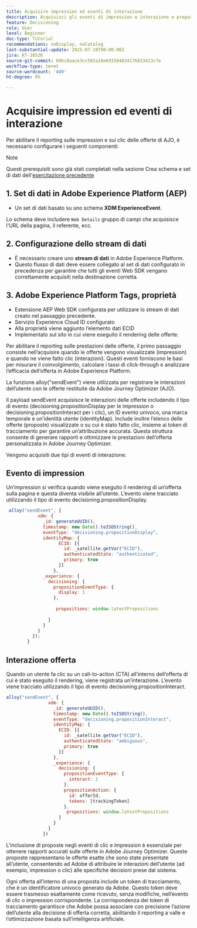 ```yaml
---
title: Acquisire impression ed eventi di interazione
description: Acquisisci gli eventi di impression e interazione e prepara i dati per il reporting in Journey Optimizer.
feature: Decisioning
role: User
level: Beginner
doc-type: Tutorial
recommendations: noDisplay, noCatalog
last-substantial-update: 2025-07-18T00:00:00Z
jira: KT-18526
source-git-commit: 69bc8aace3cc502a18e691584824176833413c7e
workflow-type: tm+mt
source-wordcount: '449'
ht-degree: 0%

---
```


# Acquisire impression ed eventi di interazione

Per abilitare il reporting sulle impression e sui clic delle offerte di AJO, è necessario configurare i seguenti componenti:
>[!NOTE]
>
> Questi prerequisiti sono già stati completati nella sezione Crea schema e set di dati dell&#39;[esercitazione precedente](https://experienceleague.adobe.com/en/docs/journey-optimizer-learn/personalizing-offers-with-real-time-weather-data/create-schema-and-dataset)

## &#x200B;1. Set di dati in Adobe Experience Platform (AEP)

- Un set di dati basato su uno schema **XDM ExperienceEvent**.

Lo schema deve includere `Web Details` gruppo di campi che acquisisce l&#39;URL della pagina, il referente, ecc.

## &#x200B;2. Configurazione dello stream di dati

- È necessario creare uno **stream di dati** in Adobe Experience Platform.
- Questo flusso di dati deve essere collegato al set di dati configurato in precedenza per garantire che tutti gli eventi Web SDK vengano correttamente acquisiti nella destinazione corretta.

## &#x200B;3. Adobe Experience Platform Tags, proprietà

- Estensione AEP Web SDK configurata per utilizzare lo stream di dati creato nel passaggio precedente.
- Servizio Experience Cloud ID configurato
- Alla proprietà viene aggiunto l’elemento dati ECID
- Implementato sul sito in cui viene eseguito il rendering delle offerte.


Per abilitare il reporting sulle prestazioni delle offerte, il primo passaggio consiste nell’acquisire quando le offerte vengono visualizzate (impression) e quando ne viene fatto clic (interazioni). Questi eventi forniscono le basi per misurare il coinvolgimento, calcolare i tassi di click-through e analizzare l’efficacia dell’offerta in Adobe Experience Platform.

La funzione alloy(&quot;sendEvent&quot;) viene utilizzata per registrare le interazioni dell’utente con le offerte restituite da Adobe Journey Optimizer (AJO).

Il payload sendEvent acquisisce le interazioni delle offerte includendo il tipo di evento (decisioning.propositionDisplay per le impression o decisioning.propositionInteract per i clic), un ID evento univoco, una marca temporale e un’identità utente (identityMap). Include inoltre l’elenco delle offerte (proposte) visualizzate o su cui è stato fatto clic, insieme ai token di tracciamento per garantire un’attribuzione accurata. Questa struttura consente di generare rapporti e ottimizzare le prestazioni dell’offerta personalizzata in Adobe Journey Optimizer.

Vengono acquisiti due tipi di eventi di interazione:

## Evento di impression

Un’impression si verifica quando viene eseguito il rendering di un’offerta sulla pagina e questa diventa visibile all’utente. L’evento viene tracciato utilizzando il tipo di evento decisioning.propositionDisplay.


```javascript
 alloy("sendEvent", {
            xdm: {
              _id: generateUUID(),
              timestamp: new Date().toISOString(),
              eventType: "decisioning.propositionDisplay",
              identityMap: {
                    ECID: [{
                      id: _satellite.getVar("ECID"),
                      authenticatedState: "authenticated",
                      primary: true
                    }]
                  },
              _experience: {
                decisioning: {
                  propositionEventType: {
                    display: 1
                  },
                  
                   propositions: window.latestPropositions
                  
                }
              }
            }
          });
        }
```

## Interazione offerta

Quando un utente fa clic su un call-to-action (CTA) all’interno dell’offerta di cui è stato eseguito il rendering, viene registrata un’interazione. L’evento viene tracciato utilizzando il tipo di evento decisioning.propositionInteract.

```javascript
alloy("sendEvent", {
                xdm: {
                  _id: generateUUID(),
                  timestamp: new Date().toISOString(),
                  eventType: "decisioning.propositionInteract",
                  identityMap: {
                    ECID: [{
                      id: _satellite.getVar("ECID"),
                      authenticatedState: "ambiguous",
                      primary: true
                    }]
                  },
                  _experience: {
                    decisioning: {
                      propositionEventType: {
                        interact: 1
                      },
                      propositionAction: {
                        id: offerId,
                        tokens: [trackingToken]
                      },
                       propositions: window.latestPropositions
                    }
                  }
                }
              })
```

L’inclusione di proposte negli eventi di clic e impression è essenziale per ottenere rapporti accurati sulle offerte in Adobe Journey Optimizer. Queste proposte rappresentano le offerte esatte che sono state presentate all’utente, consentendo ad Adobe di attribuire le interazioni dell’utente (ad esempio, impression o clic) alle specifiche decisioni prese dal sistema.

Ogni offerta all’interno di una proposta include un token di tracciamento, che è un identificatore univoco generato da Adobe. Questo token deve essere trasmesso esattamente come ricevuto, senza modifiche, nell’evento di clic o impression corrispondente. La corrispondenza dei token di tracciamento garantisce che Adobe possa associare con precisione l’azione dell’utente alla decisione di offerta corretta, abilitando il reporting a valle e l’ottimizzazione basata sull’intelligenza artificiale.

